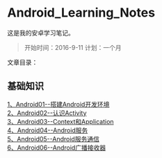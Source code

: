# Android_Learning_Notes

这是我的安卓学习笔记。

>开始时间：2016-9-11
计划：一个月

文章目录：

## 基础知识
 [1、Android01--搭建Android开发环境](notes/01.SDK.md)<br>
 [2、Android02--认识Activity](notes/02.Activity.md)<br>
 [3、Android03--Context和Application](notes/03.Context.md)<br>
 [4、Android04--Android服务](notes/04.Service.md)<br>
 [5、Android05--Android服务通信](notes/05.ServiceConnect.md)<br>
 [6、Android06--Android广播接收器](notes/06.BroadcastReceiver.md)<br>
